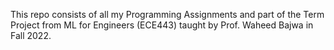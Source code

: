 This repo consists of all my Programming Assignments and part of the Term Project from ML for Engineers (ECE443) taught by Prof. Waheed Bajwa in Fall 2022.
